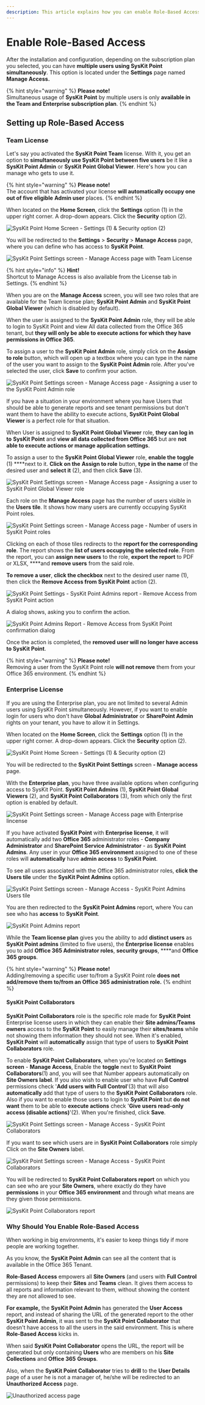 ```yaml
---
description: This article explains how you can enable Role-Based Access in SysKit Point.
---
```


# Enable Role-Based Access

After the installation and configuration, depending on the subscription plan you selected, you can have **multiple users using SysKit Point simultaneously**. This option is located under the **Settings** page named **Manage Access.**

{% hint style="warning" %}
**Please note!**   
Simultaneous usage of **SysKit Point** by multiple users is only **available in the Team and Enterprise subscription plan**.
{% endhint %}

## Setting up Role-Based Access

### Team License

Let's say you activated the **SysKit Point Team** license. With it, you get an option to **simultaneously use SysKit Point between five users** be it like a **SysKit Point Admin** or **SysKit Point Global Viewer**. Here's how you can manage who gets to use it.

{% hint style="warning" %}
**Please note!**   
The account that has activated your license **will automatically occupy one out of five eligible** **Admin user** places.
{% endhint %}

When located on the **Home Screen**, click the **Settings** option \(1\) in the upper right corner. A drop-down appears. Click the **Security** option \(2\).

![SysKit Point Home Screen - Settings \(1\) &amp; Security option \(2\)](../.gitbook/assets/rbs-clanak-1%20%281%29.png)

You will be redirected to the **Settings** &gt; **Security** &gt; **Manage Access** page, where you can define who has access to **SysKit Point**.

![SysKit Point Settings screen - Manage Access page with Team License](../.gitbook/assets/rbs-clanak-2.png)

{% hint style="info" %}
**Hint!**  
Shortcut to Manage Access is also available from the License tab in Settings.
{% endhint %}

When you are on the **Manage Access** screen, you will see two roles that are available for the Team license plan; **SysKit Point Admin** and **SysKit Point Global Viewer** \(which is disabled by default\).

When the user is assigned to the **SysKit Point Admin** role, they will be able to login to SysKit Point and view All data collected from the Office 365 tenant, but **they will only be able to execute actions for which they have permissions in Office 365**.

To assign a user to the **SysKit Point Admin** role, simply click on the **Assign to role** button, which will open up a textbox where you can type in the name of the user you want to assign to the **SysKit Point Admin** role. After you've selected the user, click **Save** to confirm your action. 

![SysKit Point Settings screen - Manage Access page - Assigning a user to the SysKit Point Admin role](../.gitbook/assets/rbs-clanak-3%20%281%29.png)

If you have a situation in your environment where you have Users that should be able to generate reports and see tenant permissions but don't want them to have the ability to execute actions, **SysKit Point Global Viewer** is a perfect role for that situation. 

When User is assigned to **SysKit Point Global Viewer** role, **they can log in to** **SysKit Point** and **view all data collected from Office 365** but are **not able to execute actions or manage application settings**.

To assign a user to the **SysKit Point Global Viewer** role, **enable the** **toggle** \(1\) ****next to it. **Click on the** **Assign to role** button, **type in the name** of the desired user and **select it** \(2\), and then click **Save** \(3\).

![SysKit Point Settings screen - Manage Access page - Assigning a user to SysKit Point Global Viewer role](../.gitbook/assets/rbs-clanak-4.png)

Each role on the **Manage Access** page has the number of users visible in the **Users tile**. It shows how many users are currently occupying SysKit Point roles.

![SysKit Point Settings screen - Manage Access page - Number of users in SysKit Point roles](../.gitbook/assets/rbs-clanak-5.png)

Clicking on each of those tiles redirects to the **report for the corresponding role**. The report shows the **list of users occupying the selected role**. From the report, you can **assign new users** to the role, **export the report** to PDF or XLSX, ****and **remove users** from the said role.

**To remove a user**, **click the checkbox** next to the desired user name \(1\), then click the **Remove Access from SysKit Point** action \(2\).

![SysKit Point Settings - SysKit Point Admins report - Remove Access from SysKit Point action](../.gitbook/assets/rbs-clanak-6.png)

A dialog shows, asking you to confirm the action.

![SysKit Point Admins Report - Remove Access from SysKit Point confirmation dialog](../.gitbook/assets/rbs-clanak-7.png)

Once the action is completed, the **removed user will no longer have access to SysKit Point**.

{% hint style="warning" %}
**Please note!**   
Removing a user from the SysKit Point role **will not remove** them from your Office 365 environment.
{% endhint %}

### Enterprise License

If you are using the Enterprise plan, you are not limited to several Admin users using SysKit Point simultaneously. However, if you want to enable login for users who don't have **Global Administrator** or **SharePoint Admin** rights on your tenant, you have to allow it in Settings.

When located on the **Home Screen**, click the **Settings** option \(1\) in the upper right corner. A drop-down appears. Click the **Security** option \(2\).



![SysKit Point Home Screen - Settings \(1\) &amp; Security option \(2\)](../.gitbook/assets/rbs-clanak-1%20%281%29.png)



You will be redirected to the **SysKit Point Settings** screen **- Manage access** page. 

With the **Enterprise plan**, you have three available options when configuring access to SysKit Point. **SysKit Point Admins** \(1\), **SysKit Point Global Viewers** \(2\), and **SysKit Point Collaborators** \(3\), from which only the first option is enabled by default.

![SysKit Point Settings screen - Manage Access page with Enterprise lincense](../.gitbook/assets/rbs-clanak-8.png)

If you have activated **SysKit Point** with **Enterprise license**, it will automatically add two **Office 365** administrator roles - **Company Administrator** and **SharePoint Service Administrator** - as **SysKit Point Admins**. Any user in your **Office 365 environment** assigned to one of these roles will **automatically** have **admin access** to **SysKit Point**.

To see all users associated with the Office 365 administrator roles, **click the** **Users tile** under the **SysKit Point Admins** option.

![SysKit Point Settings screen - Manage Access - SysKit Point Admins Users tile](../.gitbook/assets/rbs-clanak-9%20%281%29.png)

You are then redirected to the **SysKit Point Admins** report, where You can see who has **access** to **SysKit Point**.

![SysKit Point Admins report](../.gitbook/assets/rbs-clanak-10.png)

While the **Team license plan** gives you the ability to add **distinct users** as **SysKit Point admins** \(limited to five users\), the **Enterprise license** enables you to add **Office 365 Administrator roles**, **security groups**, ****and **Office 365 groups**.

{% hint style="warning" %}
**Please note!**   
Adding/removing a specific user to/from a SysKit Point role **does not add/remove them to/from an Office 365 administration role.**
{% endhint %}

#### SysKit Point Collaborators

**SysKit Point Collaborators** role is the specific role made for **SysKit Point** Enterprise license users in which they can enable their **Site admins/Teams owners** access to the **SysKit Point** to easily manage their **sites/teams** while not showing them information they should not see. When it's enabled, **SysKit Point** will **automatically** assign that type of users to **SysKit Point Collaborators** role.

To enable **SysKit Point Collaborators**, when you're located on **Settings screen** - **Manage Access**, Enable the **toggle** next to **SysKit Point Collaborators**\(1\) and, you will see that Number appears automatically on **Site Owners label**. If you also wish to enable user who have **Full Control** permissions check '**Add users with Full Control**'\(3\) that will also **automatically** add that type of users to the **SysKit Point Collaborators** role. Also if you want to enable those users to login to **SysKit Point** but **do not want** them to be able to **execute actions** check '**Give users read-only access \(disable actions\)**'\(2\). When you're finished, click **Save**.

![SysKit Point Settings screen - Manage Access - SysKit Point Collaborators](../.gitbook/assets/rbs-clanak-11.png)

If you want to see which users are in **SysKit Point Collaborators** role simply Click on the **Site Owners** label.

![SysKit Point Settings screen - Manage Access - SysKit Point Collaborators ](../.gitbook/assets/rbs-clanak-12%20%281%29.png)

You will be redirected to **SysKit Point Collaborators report** on which you can see who are your **Site Owners**, where exactly do they have **permissions** in your **Office 365 environment** and through what means are they given those permissions.

![SysKit Point Collaborators report](../.gitbook/assets/rbs-clanak-13.png)

### Why Should You Enable Role-Based Access

When working in big environments, it's easier to keep things tidy if more people are working together.

As you know, the **SysKit Point Admin** can see all the content that is available in the Office 365 Tenant.

**Role-Based Access** empowers all **Site Owners** \(and users with **Full Control** permissions\) to keep their **Sites** and **Teams** clean. It gives them access to all reports and information relevant to them, without showing the content they are not allowed to see.

**For example,** the **SysKit Point Admin** has generated the **User Access** report, and instead of sharing the URL of the generated report to the other **SysKit Point Admin**, it was sent to the **SysKit Point Collaborator** that doesn't have access to all the users in the said environment. This is where **Role-Based Access** kicks in.

When said **SysKit Point Collaborator** opens the URL, the report will be generated but only containing **Users** who are members on his **Site Collections** and **Office 365** **Groups**.

Also, when the **SysKit Point Collaborator** tries to **drill** to the **User Details** page of a user he is not a manager of, he/she will be redirected to an **Unauthorized Access** page.

![Unauthorized access page](../.gitbook/assets/enable-role-based-access_unauthorized-access-screen.png)


